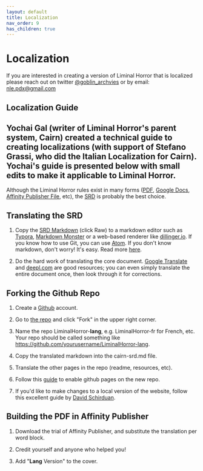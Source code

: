 ```yaml
---
layout: default
title: Localization
nav_order: 9
has_children: true
---
```

# Localization
If you are interested in creating a version of Liminal Horror that is localized please reach out on twitter [@goblin_archvies](https://twitter.com/goblin_archives) or by email: nle.pdx@gmail.com

## Localization Guide
Yochai Gal (writer of Liminal Horror's parent system, Cairn) created a technical guide to creating localizations (with support of Stefano Grassi, who did the Italian Localization for Cairn). Yochai's guide is presented below with small edits to make it applicable to Liminal Horror.
---
Although the Liminal Horror rules exist in many forms ([PDF](https://goblinarchives.itch.io/liminal-horror), [Google Docs](https://docs.google.com/document/d/16Px6ov7QiRNE3KBz1sgOO4CLOqV7eowX5_YIxNMa7ik/edit#heading=h.pi6t7cjtlmam), [Affinity Publisher File](https://drive.google.com/file/d/1JKIryoyCWBKh9vfYgBf1I2RFuXUc-soy/view?usp=sharing), etc), the [SRD](https://goblinarchives.github.io/LiminalHorror/Liminal-Horror-SRD/) is probably the best choice.

## Translating the SRD
1. Copy the [SRD Markdown](https://github.com/GoblinArchives/LiminalHorror/blob/gh-pages/Liminal-Horror-SRD.md) (click Raw) to a markdown editor such as [Typora](https://typora.com), [Markdown Monster](https://markdownmonster.west-wind.com/) or a web-based renderer like [dillinger.io](https://dillinger.io). If you know how to use Git, you can use [Atom](atom.io). If you don't know markdown, don't worry! It's easy. Read more [here](https://guides.github.com/features/mastering-markdown/).

2. Do the hard work of translating the core document. [Google Translate](https://translate.google.com) and [deepl.com](https://deepl.com) are good resources; you can even simply translate the entire document once, then look through it for corrections.

## Forking the Github Repo
1. Create a [Github](https://github.com) account.

2. Go to [the repo](https://github.com/GoblinArchives/LiminalHorror) and click "Fork" in the upper right corner.

3. Name the repo LiminalHorror-**lang**, e.g. LiminalHorror-fr for French, etc. Your repo should be called something like https://github.com/yourusername/LiminalHorror-lang.

4. Copy the translated markdown into the cairn-srd.md file.

5. Translate the other pages in the repo (readme, resources, etc).

6.  Follow this [guide](https://docs.github.com/en/github/working-with-github-pages/creating-a-github-pages-site) to enable github pages on the new repo.

7. If you'd like to make changes to a local version of the website, follow this excellent guide by [David Schirduan](https://www.technicalgrimoire.com/david/2018/10/howto-markdown-blog).

## Building the PDF in Affinity Publisher
1. Download the trial of Affinity Publisher, and substitute the translation per word block.

2. Credit yourself and anyone who helped you!

3. Add "**Lang** Version" to the cover.

